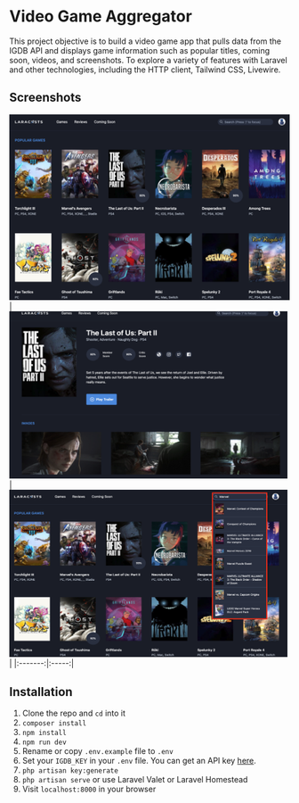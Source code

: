 # Video Game Aggregator

This project objective is to build a video game app that pulls data from the IGDB API and displays game information such as popular titles, coming soon, videos, and screenshots. To explore a variety of features with Laravel and other technologies, including the HTTP client, Tailwind CSS, Livewire.

## Screenshots
![screenshot](https://github.com/karta020500/Videogames/blob/master/screenshot/screenshot01.png)
|  <img src="https://github.com/karta020500/Videogames/blob/master/screenshot/screenshot02.png" width = "500" height = "300" /> | <img src="https://github.com/karta020500/Videogames/blob/master/screenshot/screenshot04.png" width = "500" height = "300" />  | 
|:-------:|:-----:|

## Installation

1. Clone the repo and `cd` into it
2. `composer install`
3. `npm install`
4. `npm run dev`
5. Rename or copy `.env.example` file to `.env`
6. Set your `IGDB_KEY` in your `.env` file. You can get an API key [here](https://api.igdb.com).
7. `php artisan key:generate`
8. `php artisan serve` or use Laravel Valet or Laravel Homestead
9. Visit `localhost:8000` in your browser
